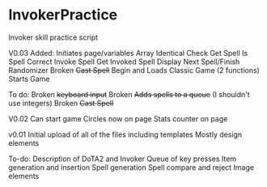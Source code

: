 # InvokerPractice
Invoker skill practice script

V0.03
Added: 
Initiates page/variables
Array Identical Check
Get Spell
Is Spell Correct
Invoke Spell
Get Invoked Spell
Display Next Spell/Finish
Randomizer
Broken ~~Cast Spell~~
Begin and Loads Classic Game (2 functions)
Starts Game

To do:
Broken ~~keyboard input~~
Broken ~~Adds spells to a queue~~ (I shouldn't use integers)
Broken ~~Cast Spell~~

V0.02
Can start game
Circles now on page
Stats counter on page

v0.01
Initial upload of all of the files including templates
Mostly design elements

To-do:
Description of DoTA2 and Invoker
Queue of key presses
Item generation and insertion 
Spell generation
Spell compare and reject
Image elements


